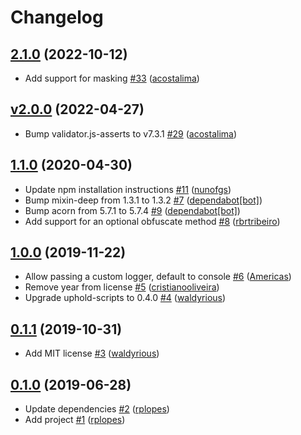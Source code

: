 # Changelog

## [2.1.0](https://github.com/uphold/uphold-validator.js/releases/tag/v2.1.0) (2022-10-12)
- Add support for masking [\#33](https://github.com/uphold/uphold-validator.js/pull/33) ([acostalima](https://github.com/acostalima))

## [v2.0.0](https://github.com/uphold/uphold-validator.js/releases/tag/v2.0.0) (2022-04-27)
- Bump validator.js-asserts to v7.3.1 [\#29](https://github.com/uphold/uphold-validator.js/pull/29) ([acostalima](https://github.com/acostalima))

## [1.1.0](https://github.com/uphold/uphold-validator.js/releases/tag/v1.1.0) (2020-04-30)
- Update npm installation instructions [\#11](https://github.com/uphold/uphold-validator.js/pull/11) ([nunofgs](https://github.com/nunofgs))
- Bump mixin-deep from 1.3.1 to 1.3.2 [\#7](https://github.com/uphold/uphold-validator.js/pull/7) ([dependabot[bot]](https://github.com/apps/dependabot))
- Bump acorn from 5.7.1 to 5.7.4 [\#9](https://github.com/uphold/uphold-validator.js/pull/9) ([dependabot[bot]](https://github.com/apps/dependabot))
- Add support for an optional obfuscate method [\#8](https://github.com/uphold/uphold-validator.js/pull/8) ([rbrtribeiro](https://github.com/rbrtribeiro))

## [1.0.0](https://github.com/uphold/uphold-validator.js/releases/tag/v1.0.0) (2019-11-22)
- Allow passing a custom logger, default to console [\#6](https://github.com/uphold/uphold-validator.js/pull/6) ([Americas](https://github.com/Americas))
- Remove year from license [\#5](https://github.com/uphold/uphold-validator.js/pull/5) ([cristianooliveira](https://github.com/cristianooliveira))
- Upgrade uphold-scripts to 0.4.0 [\#4](https://github.com/uphold/uphold-validator.js/pull/4) ([waldyrious](https://github.com/waldyrious))

## [0.1.1](https://github.com/uphold/uphold-validator.js/releases/tag/v0.1.1) (2019-10-31)
- Add MIT license [\#3](https://github.com/uphold/uphold-validator.js/pull/3) ([waldyrious](https://github.com/waldyrious))

## [0.1.0](https://github.com/uphold/uphold-validator.js/releases/tag/v0.1.0) (2019-06-28)
- Update dependencies [\#2](https://github.com/uphold/uphold-validator.js/pull/2) ([rplopes](https://github.com/rplopes))
- Add project [\#1](https://github.com/uphold/uphold-validator.js/pull/1) ([rplopes](https://github.com/rplopes))
